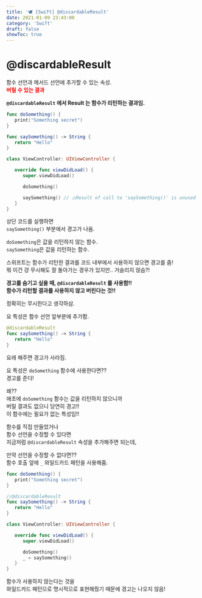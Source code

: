 ```yaml
---
title: '🕊 [Swift] @discardableResult'
date: 2021-01-09 23:43:00
category: 'Swift'
draft: false
showToc: true
---
```


# @discardableResult

함수 선언과 메서드 선언에 추가할 수 있는 속성.  
<span style="color: red;">**버릴 수 있는 결과**</span>

**`@discardableResult` 에서 Result 는 함수가 리턴하는 결과임.**

```swift
func doSomething() {
   print("Something secret")
}

func saySomething() -> String {
   return "Hello"
}

class ViewController: UIViewController {

   override func viewDidLoad() {
      super.viewDidLoad()

      doSomething()

      saySomething() // ⚠️Result of call to 'saySomething()' is unused
   }
}
```

상단 코드를 실행하면  
`saySomething()` 부분에서 경고가 나옴.

`doSomething`은 값을 리턴하지 않는 함수.  
`saySomething`은 값을 리턴하는 함수.

스위프트는 함수가 리턴한 결과를 코드 내부에서 사용하지 않으면 경고를 줌!  
뭐 이건 걍 무시해도 잘 돌아가는 경우가 있지만.. 거슬리지 않슴?!

**경고를 숨기고 싶을 때, `@discardableResult` 를 사용함!!  
함수가 리턴할 결과를 사용하지 않고 버린다는 것!!**

정확히는 무시한다고 생각하삼.

요 특성은 함수 선언 앞부분에 추가함.

```swift
@discardableResult
func saySomething() -> String {
   return "Hello"
}
```

요래 해주면 경고가 사라짐.

요 특성은 `doSomething` 함수에 사용한다면??  
경고를 준다!

왜??  
애초에 `doSomething` 함수는 값을 리턴하지 않으니까  
버릴 결과도 없으니 당연히 경고!!  
이 함수에는 필요가 없는 특성임!!

함수를 직접 만들었거나  
함수 선언을 수정할 수 있다면  
지금처럼 `@discardableResult` 속성을 추가해주면 되는데,

만약 선언을 수정할 수 없다면??  
함수 호출 앞에 `_` 와일드카드 패턴을 사용해줌.

```swift
func doSomething() {
   print("Something secret")
}

//@discardableResult
func saySomething() -> String {
   return "Hello"
}

class ViewController: UIViewController {

   override func viewDidLoad() {
      super.viewDidLoad()

      doSomething()
      _ = saySomething()
   }
}
```

함수가 사용하지 않는다는 것을  
와일드카드 패턴으로 명시적으로 표현해줬기 때문에 경고는 나오지 않음!

